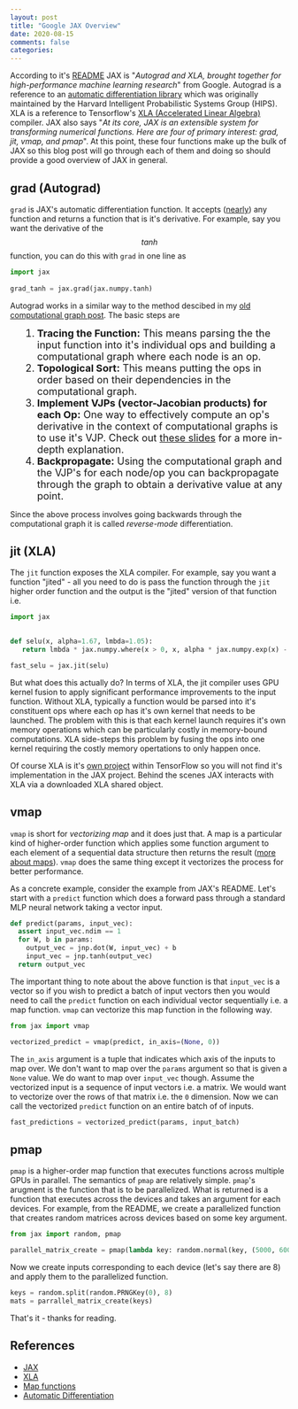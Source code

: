 ```yaml
---
layout: post
title: "Google JAX Overview"
date: 2020-08-15
comments: false
categories: 
---
```


According to it's [README](https://github.com/google/jax) JAX is "_Autograd and XLA, brought together for high-performance machine learning research_" from Google.  Autograd is a reference to an [automatic differentiation library](https://github.com/hips/autograd) which was originally maintained by the Harvard Intelligent Probabilistic Systems Group (HIPS).  XLA is a reference to Tensorflow's [XLA (Accelerated Linear Algebra)](https://www.tensorflow.org/xla) compiler.  JAX also says "_At its core, JAX is an extensible system for transforming numerical functions. Here are four of primary interest: grad, jit, vmap, and pmap_".  At this point, these four functions make up the bulk of JAX so this blog post will go through each of them and doing so should provide a good overview of JAX in general.


## grad (Autograd)

```grad``` is JAX's automatic differentiation function.  It accepts ([nearly](https://jax.readthedocs.io/en/latest/notebooks/Common_Gotchas_in_JAX.html)) any function and returns a function that is it's derivative.  For example, say you want the derivative of the $$tanh$$ function, you can do this with ```grad``` in one line as

```python
import jax
  
grad_tanh = jax.grad(jax.numpy.tanh)
```
Autograd works in a similar way to the method descibed in my [old computational graph post](http://alexminnaar.com/2018/07/14/simple-computational-graph-engine.html).  The basic steps are

<ol style="margin-left: 25px">
  <li style="font-size:18px"><b>Tracing the Function:</b>  This means parsing the the input function into it's individual ops and building a computational graph where each node is an op.</li>
  <li style="font-size:18px"><b>Topological Sort:</b>  This means putting the ops in order based on their dependencies in the computational graph.</li>
  <li style="font-size:18px"><b>Implement VJPs (vector-Jacobian products) for each Op:</b>  One way to effectively compute an op's derivative in the context of computational graphs is to use it's VJP.  Check out <a href="https://www.cs.toronto.edu/~rgrosse/courses/csc321_2018/slides/lec10.pdf">these slides</a> for a more in-depth explanation.</li>
  <li style="font-size:18px"><b>Backpropagate:</b>  Using the computational graph and the VJP's for each node/op you can backpropagate through the graph to obtain a derivative value at any point.</li>
</ol>

Since the above process involves going backwards through the computational graph it is called _reverse-mode_ differentiation.  

## jit (XLA)

The ```jit``` function exposes the XLA compiler.  For example, say you want a function "jited" - all you need to do is pass the function through the ```jit``` higher order function and the output is the "jited" version of that function i.e.

```python
import jax

 
def selu(x, alpha=1.67, lmbda=1.05):
   return lmbda * jax.numpy.where(x > 0, x, alpha * jax.numpy.exp(x) - alpha)

fast_selu = jax.jit(selu)
```

But what does this actually do?  In terms of XLA, the jit compiler uses GPU kernel fusion to apply significant performance improvements to the input function.  Without XLA, typically a function would be parsed into it's constituent ops where each op has it's own kernel that needs to be launched.  The problem with this is that each kernel launch requires it's own memory operations which can be particularly costly in memory-bound computations.  XLA side-steps this problem by fusing the ops into one kernel requiring the costly memory opertations to only happen once.

Of course XLA is it's [own project](https://github.com/tensorflow/tensorflow/tree/master/tensorflow/compiler/xla) within TensorFlow so you will not find it's implementation in the JAX project.  Behind the scenes JAX interacts with XLA via a downloaded XLA shared object.


## vmap

```vmap``` is short for _vectorizing map_ and it does just that.  A map is a particular kind of higher-order function which applies some function argument to each element of a sequential data structure then returns the result ([more about maps](https://en.wikipedia.org/wiki/Map_(higher-order_function))).  ```vmap``` does the same thing except it vectorizes the process for better performance.

As a concrete example, consider the example from JAX's README.  Let's start with a ```predict``` function which does a forward pass through a standard MLP neural network taking a vector input.

```python
def predict(params, input_vec):
  assert input_vec.ndim == 1
  for W, b in params:
    output_vec = jnp.dot(W, input_vec) + b
    input_vec = jnp.tanh(output_vec)
  return output_vec
```

The important thing to note about the above function is that ```input_vec``` is a vector so if you wish to predict a batch of input vectors then you would need to call the ```predict``` function on each individual vector sequentially i.e. a map function.  ```vmap``` can vectorize this map function in the following way.

```python
from jax import vmap

vectorized_predict = vmap(predict, in_axis=(None, 0))
```
The ```in_axis``` argument is a tuple that indicates which axis of the inputs to map over.  We don't want to map over the ```params``` argument so that is given a ```None``` value.  We do want to map over ```input_vec``` though.  Assume the vectorized input is a sequence of input vectors i.e. a matrix.  We would want to vectorize over the rows of that matrix i.e. the ```0``` dimension.  Now we can call the vectorized ```predict``` function on an entire batch of of inputs.

```python
fast_predictions = vectorized_predict(params, input_batch)
```


## pmap


```pmap``` is a higher-order map function that executes functions across multiple GPUs in parallel.  The semantics of ```pmap``` are relatively simple.  ```pmap```'s arugment is the function that is to be parallelized.  What is returned is a function that executes across the devices and takes an argument for each devices.  For example, from the README, we create a parallelized function that creates random matrices across devices based on some key argument.

```python
from jax import random, pmap

parallel_matrix_create = pmap(lambda key: random.normal(key, (5000, 6000)))
```

Now we create inputs corresponding to each device (let's say there are 8) and apply them to the parallelized function.

```python
keys = random.split(random.PRNGKey(0), 8)
mats = parrallel_matrix_create(keys)
```

That's it - thanks for reading.

## References

* [JAX](https://github.com/google/jax)
* [XLA](https://www.tensorflow.org/xla)
* [Map functions](https://en.wikipedia.org/wiki/Map_(higher-order_function))
* [Automatic Differentiation](http://www.cs.toronto.edu/~rgrosse/courses/csc421_2019/readings/L06%20Automatic%20Differentiation.pdf)
